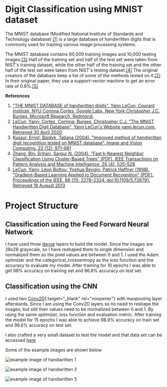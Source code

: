 # Digit Classification using MNIST dataset

The MNIST database (Modified National Institute of Standards and Technology database) <a href="#1">[1]</a> is a large database of handwritten digits that is commonly used for training various image processing systems. 

The MNIST database contains 60,000 training images and 10,000 testing images.<a href="#3">[3]</a> Half of the training set and half of the test set were taken from NIST's training dataset, while the other half of the training set and the other half of the test set were taken from NIST's testing dataset.<a href="#4">[4]</a> The original creators of the database keep a list of some of the methods tested on it.<a href="#2">[2]</a> In their original paper, they use a support-vector machine to get an error rate of 0.8%.<a href="#5">[5]</a>

<strong>References</strong>

<ol>
<a href="http://yann.lecun.com/exdb/mnist/" target="_blank"><li id="1">"THE MNIST DATABASE of handwritten digits". Yann LeCun, Courant Institute, NYU Corinna Cortes, Google Labs, New York Christopher J.C. Burges, Microsoft Research, Redmond.</li></a>
<a href="http://yann.lecun.com/exdb/mnist/" target="_blank"><li id="2">LeCun, Yann; Cortez, Corinna; Burges, Christopher C.J. "The MNIST Handwritten Digit Database". Yann LeCun's Website yann.lecun.com. Retrieved 30 April 2020</li></a>
<a href="https://doi.org/10.1016%2Fj.imavis.2004.03.008" target="_blank"><li id="3">Kussul, Ernst; Baidyk, Tatiana (2004). "Improved method of handwritten digit recognition tested on MNIST database". Image and Vision Computing. 22 (12): 971–981</li></a>
<a href="http://mleg.cse.sc.edu/edu/csce822/uploads/Main.ReadingList/KNN_fastbyClustering.pdf" target="_blank"><li>Zhang, Bin; Srihari, Sargur N. (2004). "Fast k-Nearest Neighbor Classification Using Cluster-Based Trees" (PDF). IEEE Transactions on Pattern Analysis and Machine Intelligence. 26 (4): 525–528</li></a>
<a href="http://yann.lecun.com/exdb/publis/pdf/lecun-98.pdf" target="_blank"><li>LeCun, Yann; Léon Bottou; Yoshua Bengio; Patrick Haffner (1998). "Gradient-Based Learning Applied to Document Recognition" (PDF). Proceedings of the IEEE. 86 (11): 2278–2324. doi:10.1109/5.726791. Retrieved 18 August 2013</li></a>
</ol>


# Project Structure
## Classification using the Feed Forward Neural Network

I have used three <a href="https://keras.io/api/layers/core_layers/dense/" target="\_blank">dense</a> layers to build the model. Since the images are 28x28 grayscale, so I have reshaped them to single dimension and normalized them so the pixel values are between 0 and 1. I used the Adam optimizer and the categorical_crossentropy as the loss function and the accuracy to evaluate my model. After training for 10 epochs I was able to get 98% accuracy on training set and 96.8% accuracy on test set.

## Classification using the CNN

I used two [Conv2D](https://keras.io/api/layers/convolution_layers/convolution2d/){:target="\_blank" rel="noopener"} with maxpooling layer afterwards. Since I am using the Conv2D layers so no need to reshape the images, but still their values need to be normalized between 0 and 1. By using the same optimizer, loss function and evaluation metric. After training the model for 15 epochs I was able to achieve 98.9% accuracy on train set and 99.6% accuracy on test set.

I also crafted a very small dataset to test the model and that data set can be accessed <a href="https://drive.google.com/file/d/1MqC635Heb0jZ-i9dv7LP7_v9o4Vs8vf6/view?usp=sharing" target="_blank">here</a>

Some of the example images are shown below

![example image of handwritten 1](https://drive.google.com/file/d/1-NdWWHU2DRuNMBm9ZHNMqeh7TcMdhBT9/view?usp=sharing)

![example image of handwritten 2](https://drive.google.com/file/d/1-riq9jRMD15PILTJK9BtL8A9qlnz1Ks3/view?usp=sharing)

![example image of handwritten 5](https://drive.google.com/file/d/1-RNxCfaJftwKnOQ-PzJOz9Grdp_UWINY/view?usp=sharing)
